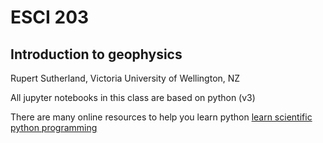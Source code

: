 # ESCI 203   
## Introduction to geophysics   
Rupert Sutherland, Victoria University of Wellington, NZ   

All jupyter notebooks in this class are based on python (v3)   

There are many online resources to help you learn python
[learn scientific python programming](https://scipy-lectures.org/)

